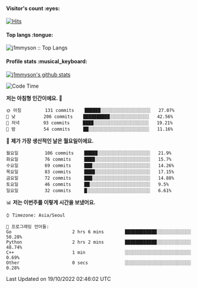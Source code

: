 <h4>Visitor's count :eyes:</h4>

[![Hits](https://hits.seeyoufarm.com/api/count/incr/badge.svg?url=https%3A%2F%2Fgithub.com%2Fj1mmyson&count_bg=%2379C83D&title_bg=%23555555&icon=&icon_color=%23E7E7E7&title=hits&edge_flat=false)](https://hits.seeyoufarm.com)

<h4>Top langs :tongue:</h4>

<p><img src="https://github-readme-stats.vercel.app/api/top-langs/?username=j1mmyson&hide=html&langs_count=8&theme=tokyonight&layout=compact" alt="j1mmyson :: Top Langs" /></p>

<h4>Profile stats :musical_keyboard:</h4>

[![j1mmyson's github stats](https://github-readme-stats.vercel.app/api?username=j1mmyson&show_icons=true&theme=merko&hide=["contribs","issues"])](https://github.com/j1mmyson)

<!--START_SECTION:waka-->
![Code Time](http://img.shields.io/badge/Code%20Time-47%20hrs%206%20mins-blue)

**저는 아침형 인간이에요. 🐤** 

```text
🌞 아침         131 commits    ██████░░░░░░░░░░░░░░░░░░░   27.07% 
🌆 낮　         206 commits    ██████████░░░░░░░░░░░░░░░   42.56% 
🌃 저녁         93 commits     ████░░░░░░░░░░░░░░░░░░░░░   19.21% 
🌙 밤　         54 commits     ██░░░░░░░░░░░░░░░░░░░░░░░   11.16%

```
📅 **제가 가장 생산적인 날은 월요일이에요.** 

```text
월요일          106 commits    █████░░░░░░░░░░░░░░░░░░░░   21.9% 
화요일          76 commits     ████░░░░░░░░░░░░░░░░░░░░░   15.7% 
수요일          69 commits     ███░░░░░░░░░░░░░░░░░░░░░░   14.26% 
목요일          83 commits     ████░░░░░░░░░░░░░░░░░░░░░   17.15% 
금요일          72 commits     ███░░░░░░░░░░░░░░░░░░░░░░   14.88% 
토요일          46 commits     ██░░░░░░░░░░░░░░░░░░░░░░░   9.5% 
일요일          32 commits     █░░░░░░░░░░░░░░░░░░░░░░░░   6.61%

```


📊 **저는 이번주를 이렇게 시간을 보냈어요.** 

```text
⌚︎ Timezone: Asia/Seoul

💬 프로그래밍 언어들: 
Go                       2 hrs 6 mins        ████████████░░░░░░░░░░░░░   50.28% 
Python                   2 hrs 2 mins        ████████████░░░░░░░░░░░░░   48.74% 
C++                      1 min               ░░░░░░░░░░░░░░░░░░░░░░░░░   0.69% 
Other                    0 secs              ░░░░░░░░░░░░░░░░░░░░░░░░░   0.28%

```


 Last Updated on 19/10/2022 02:46:02 UTC
<!--END_SECTION:waka-->
